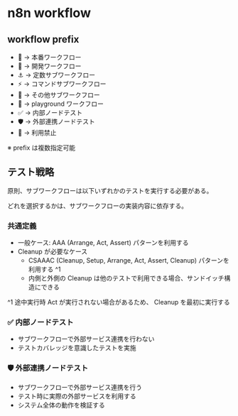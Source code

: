 # n8n workflow

## workflow prefix

- 🚀 -> 本番ワークフロー
- 🚧 -> 開発ワークフロー
- ⚓️ -> 定数サブワークフロー
- ⚡️ -> コマンドサブワークフロー
- 🧩 -> その他サブワークフロー
- 🎠 -> playground ワークフロー
- ✅ -> 内部ノードテスト
- 🛡️ -> 外部連携ノードテスト
- 🚫 -> 利用禁止

※ prefix は複数指定可能

## テスト戦略

原則、サブワークフローは以下いずれかのテストを実行する必要がある。

どれを選択するかは、サブワークフローの実装内容に依存する。

### 共通定義

- 一般ケース: AAA (Arrange, Act, Assert) パターンを利用する
- Cleanup が必要なケース
  - CSAAAC (Cleanup, Setup, Arrange, Act, Assert, Cleanup) パターンを利用する ^1
  - 内側と外側の Cleanup は他のテストで利用できる場合、サンドイッチ構造にできる

^1 途中実行時 Act が実行されない場合があるため、 Cleanup を最初に実行する

### ✅ 内部ノードテスト

- サブワークフローで外部サービス連携を行わない
- テストカバレッジを意識したテストを実施

### 🛡️ 外部連携ノードテスト

- サブワークフローで外部サービス連携を行う
- テスト時に実際の外部サービスを利用する
- システム全体の動作を検証する
